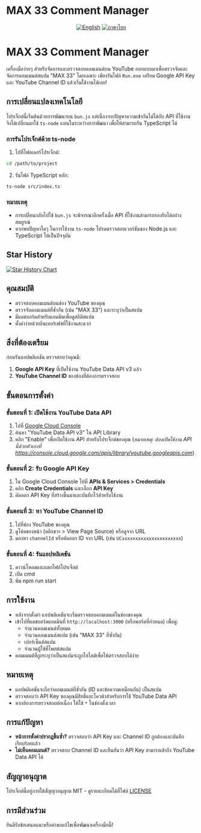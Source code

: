 
# MAX 33 Comment Manager

<div align="center">

[![English](https://img.shields.io/badge/lang-English-blue?style=for-the-badge&logo=github)](README.en.md)
[![ภาษาไทย](https://img.shields.io/badge/lang-ภาษาไทย-brightgreen?style=for-the-badge&logo=github)](README.th.md)

</div>


# MAX 33 Comment Manager

เครื่องมือง่ายๆ สำหรับจัดการและตรวจสอบคอมเมนต์บน YouTube ออกแบบมาเพื่อตรวจจับและจัดการคอมเมนต์สแปม "MAX 33" โดยเฉพาะ เพียงรันไฟล์ `Run.exe` เตรียม Google API Key และ YouTube Channel ID แล้วเริ่มใช้งานได้เลย!

## การเปลี่ยนแปลงเทคโนโลยี

โปรเจ็กต์นี้เริ่มต้นด้วยการพัฒนาบน `bun.js` แต่เนื่องจากปัญหาความเข้ากันไม่ได้กับ API ที่ใช้งาน จึงได้เปลี่ยนมาใช้ `ts-node` แทนในระหว่างการพัฒนา เพื่อให้สามารถรัน TypeScript ได้
### การรันโปรเจ็กต์ด้วย ts-node
1. ไปที่โฟลเดอร์โปรเจ็กต์:
  ```bash
  cd /path/to/project
  ```
2. รันไฟล์ TypeScript หลัก:
  ```bash
  ts-node src/index.ts
  ```

### หมายเหตุ
- การเปลี่ยนกลับไปใช้ `bun.js` จะพิจารณาอีกครั้งเมื่อ API ที่ใช้งานสามารถรองรับได้อย่างสมบูรณ์
- หากพบปัญหาใดๆ ในการใช้งาน `ts-node` โปรดตรวจสอบเวอร์ชันของ Node.js และ TypeScript ให้เป็นปัจจุบัน

## Star History

[![Star History Chart](https://api.star-history.com/svg?repos=Tatsuyato/BAN33&type=Date)](https://www.star-history.com/#Tatsuyato/BAN33&Date)

## คุณสมบัติ
- ตรวจสอบคอมเมนต์บนช่อง YouTube ของคุณ
- ตรวจจับคอมเมนต์ที่ซ้ำกัน (เช่น "MAX 33") และระบุว่าเป็นสแปม
- มีแดชบอร์ดสำหรับแอดมินเพื่อดูสถิติสแปม
- ตั้งค่าง่ายด้วยอินเทอร์เฟซที่ใช้งานสะดวก

## สิ่งที่ต้องเตรียม
ก่อนรันแอปพลิเคชัน ตรวจสอบว่าคุณมี:
1. **Google API Key** ที่เปิดใช้งาน YouTube Data API v3 แล้ว
2. **YouTube Channel ID** ของช่องที่ต้องการตรวจสอบ

## ขั้นตอนการตั้งค่า

### ขั้นตอนที่ 1: เปิดใช้งาน YouTube Data API
1. ไปที่ [Google Cloud Console](https://console.cloud.google.com/apis/library/youtube.googleapis.com)
2. ค้นหา "YouTube Data API v3" ใน API Library
3. คลิก "Enable" เพื่อเปิดใช้งาน API สำหรับโปรเจ็กต์ของคุณ (*หมายเหตุ: ต้องเปิดใช้งาน API นี้ด้วยตัวเองที่ https://console.cloud.google.com/apis/library/youtube.googleapis.com*)

### ขั้นตอนที่ 2: รับ Google API Key
1. ใน Google Cloud Console ไปที่ **APIs & Services > Credentials**
2. คลิก **Create Credentials** และเลือก **API Key**
3. คัดลอก API Key ที่สร้างขึ้นมาและบันทึกไว้สำหรับใช้งาน

### ขั้นตอนที่ 3: หา YouTube Channel ID
1. ไปที่ช่อง YouTube ของคุณ
2. ดูโค้ดของหน้า (คลิกขวา > View Page Source) หรือดูจาก URL
3. มองหา `channelId` หรือคัดลอก ID จาก URL (เช่น `UCxxxxxxxxxxxxxxxxxxxxxx`)

### ขั้นตอนที่ 4: รันแอปพลิเคชัน
1. ดาวน์โหลดและแตกไฟล์โปรเจ็กต์
2. เปิด cmd
3. พิม npm run start

## การใช้งาน
- หลังจากตั้งค่า แอปพลิเคชันจะเริ่มตรวจสอบคอมเมนต์ในช่องของคุณ
- เข้าไปที่แดชบอร์ดแอดมินที่ `http://localhost:3000` (หรือพอร์ตที่กำหนด) เพื่อดู:
  - จำนวนคอมเมนต์ทั้งหมด
  - จำนวนคอมเมนต์สแปม (เช่น "MAX 33" ที่ซ้ำกัน)
  - เปอร์เซ็นต์สแปม
  - จำนวนผู้ใช้ที่โพสต์สแปม
- คอมเมนต์ที่ถูกระบุว่าเป็นสแปมจะถูกไฮไลต์เพื่อให้ตรวจสอบได้ง่าย

## หมายเหตุ
- แอปพลิเคชันจะถือว่าคอมเมนต์ที่ซ้ำกัน (ID และข้อความเหมือนกัน) เป็นสแปม
- ตรวจสอบว่า API Key ของคุณมีสิทธิ์และโควต้าสำหรับการใช้ YouTube Data API
- หากต้องการตรวจสอบต่อเนื่อง ให้ใช้ `*` ในช่องตั้งเวลา

## การแก้ปัญหา
- **หน้าการตั้งค่าปรากฏขึ้นซ้ำ?** ตรวจสอบว่า API Key และ Channel ID ถูกต้องและบันทึกเรียบร้อยแล้ว
- **ไม่เห็นคอมเมนต์?** ตรวจสอบ Channel ID และยืนยันว่า API Key สามารถเข้าถึง YouTube Data API ได้

## สัญญาอนุญาต
โปรเจ็กต์นี้อยู่ภายใต้สัญญาอนุญาต MIT - ดูรายละเอียดได้ที่ไฟล์ [LICENSE](LICENSE)

## การมีส่วนร่วม
ยินดีรับข้อเสนอแนะหรือคำขอแก้ไขเพื่อพัฒนาเครื่องมือนี้!
